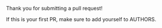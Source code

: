 Thank you for submitting a pull request!

If this is your first PR, make sure to add yourself to AUTHORS.

